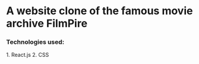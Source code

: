 <h1>A website clone of the famous movie archive FilmPire</h1>

<h3> Technologies used: </h3>
<p>
1. React.js
2. CSS
</p>

